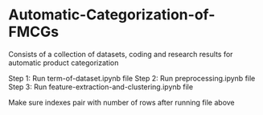 # Automatic-Categorization-of-FMCGs
Consists of a collection of datasets, coding and research results for automatic product categorization


Step 1: Run term-of-dataset.ipynb file
Step 2: Run preprocessing.ipynb file
Step 3: Run feature-extraction-and-clustering.ipynb file

Make sure indexes pair with number of rows after running file above
